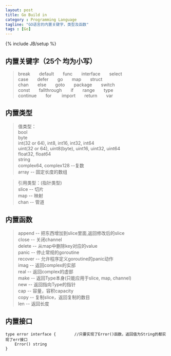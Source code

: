 ```yaml
---
layout: post
title: Go Build in
category : Programming Language
tagline: "GO语言的内置关键字，类型及函数"
tags : [Go]
---
```

{% include JB/setup %}

内置关键字（25个 均为小写）
-------
>break&emsp;&emsp;default&emsp;&emsp;func&emsp;&emsp;interface&emsp;&emsp;select<br />
>case&emsp;&emsp;defer&emsp;&emsp;go&emsp;&emsp;map&emsp;&emsp;struct<br />
>chan&emsp;&emsp;else&emsp;&emsp;goto&emsp;&emsp;package&emsp;&emsp;switch<br />
>const&emsp;&emsp;fallthrough&emsp;&emsp;if&emsp;&emsp;range&emsp;&emsp;type<br />
>continue&emsp;&emsp;for&emsp;&emsp; import&emsp;&emsp;return&emsp;&emsp;var <br/>

内置类型
------
>值类型：<br />
>bool<br />
>byte<br />
>int(32 or 64), int8, int16, int32, int64<br />
>uint(32 or 64), uint8(byte), uint16, uint32, uint64<br />
>float32, float64<br />
>string<br />
>complex64, complex128   --复数<br />
>array    -- 固定长度的数组<br />

>引用类型：(指针类型)<br />
>slice   -- 切片<br />
>map        -- 映射<br />
>chan    -- 管道<br />

内置函数
----
>append  -- 把东西增加到slice里面,返回修改后的slice<br />
>close   -- 关闭channel<br />
>delete    -- 从map中删除key对应的value<br />
>panic    -- 停止常规的goroutine<br />
>recover -- 允许程序定义goroutine的panic动作<br />
>imag    -- 返回complex的实部<br />
>real    -- 返回complex的虚部<br />
>make    -- 返回Type本身(只能应用于slice, map, channel)<br />
>new        -- 返回指向Type的指针<br />
>cap        -- 容量，容积capacity<br />
>copy    -- 复制slice，返回复制的数目<br />
>len        -- 返回长度<br />

内置接口
----
	type error interface {        //只要实现了Error()函数，返回值为String的都实现了err接口
		Error() string
	}
